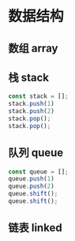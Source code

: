 # 数据结构

## 数组 array

## 栈 stack
``` js
const stack = [];
stack.push(1)
stack.push(2)
stack.pop();
stack.pop();

```
## 队列  queue
``` js
const queue = [];
queue.push(1)
queue.push(2)
queue.shift();
queue.shift();
```
## 链表 linked

